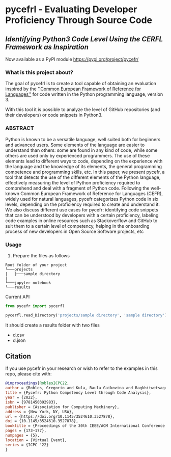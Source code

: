 # **pycefrl - Evaluating Developer Proficiency Through Source Code**
## *Identifying Python3 Code Level Using the CERFL Framework as Inspiration*

Now available as a PyPI module
https://pypi.org/project/pycefr/

### What is this project about?
The goal of pycefrl is to create a tool capable of obtaining an evaluation inspired by the [''Common European Framework of Reference for Languages''](https://en.wikipedia.org/wiki/Common_European_Framework_of_Reference_for_Languages) for code written in the Python programming language, version 3.

With this tool it is possible to analyze the level of GitHub repositories (and their developers) or code snippets in Python3.

### ABSTRACT
Python is known to be a versatile language, well suited both for beginners and advanced users. Some elements of the language are easier to understand than others: some are found in any kind of code, while some others are used only by experienced programmers. The use of these elements lead to different ways to code, depending on the experience with the language and the knowledge of its elements, the general programming competence and programming skills, etc. In this paper, we present pycefr, a tool that detects the use of the different elements of the Python language, effectively measuring the level of Python proficiency required to comprehend and deal with a fragment of Python code. Following the well-known Common European Framework of Reference for Languages (CEFR), widely used for natural languages, pycefr categorizes Python code in six levels, depending on the proficiency required to create and understand it. We also discuss different use cases for pycefr: identifying code snippets that can be understood by developers with a certain proficiency, labeling code examples in online resources such as Stackoverflow and GitHub to suit them to a certain level of competency, helping in the onboarding process of new developers in Open Source Software projects, etc

### Usage
1. Prepare the files as follows
```text
Root folder of your project
└───projects
|   ├───sample directory
|
└───jupyter notebook
└───results
```

Current API 
```python
from pycefr import pycerfl

pycerfl.read_Directory('projects/sample directory', 'sample directory')
```
It should create a results folder with two files
- d.csv
- d.json

## Citation
If you use pycefr in your research or wish to refer to the examples in this repo, please cite with:

```bibtex
@inproceedings{RoblesICPC22,
author = {Robles, Gregorio and Kula, Raula Gaikovina and Ragkhitwetsagul, Chaiyong and Sakulniwat, Tattiya and Matsumoto, Kenichi and Gonzalez-Barahona, Jesus M.},
title = {Pycefr: Python Competency Level through Code Analysis},
year = {2022},
isbn = {9781450392983},
publisher = {Association for Computing Machinery},
address = {New York, NY, USA},
url = {https://doi.org/10.1145/3524610.3527878},
doi = {10.1145/3524610.3527878},
booktitle = {Proceedings of the 30th IEEE/ACM International Conference on Program Comprehension},
pages = {173–177},
numpages = {5},
location = {Virtual Event},
series = {ICPC '22}
}
